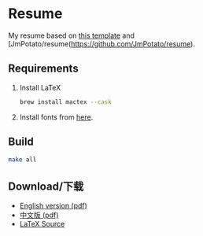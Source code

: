# Resume

My resume based on [this template](https://github.com/billryan/resume) and [JmPotato/resume(https://github.com/JmPotato/resume).

## Requirements

1. Install LaTeX

    ```bash
    brew install mactex --cask
    ```

2. Install fonts from [here](https://github.com/adobe-fonts/source-han-sans/tree/release).

## Build

```bash
make all
```

## Download/下载

- [English version (pdf)](./resume.pdf)
- [中文版 (pdf)](./resume-zh.pdf)
- [LaTeX Source](./resume.tex)
